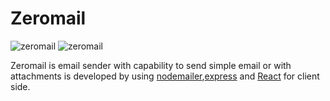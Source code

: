# Zeromail

![zeromail](https://imgur.com/dn5YUZ2)
![zeromail](https://imgur.com/ADvhn5E)

Zeromail is email sender with capability to send simple email or with attachments is developed by using [nodemailer](https://nodemailer.com/about/),[express](https://expressjs.com/)
and [React](https://reactjs.org/) for client side.


